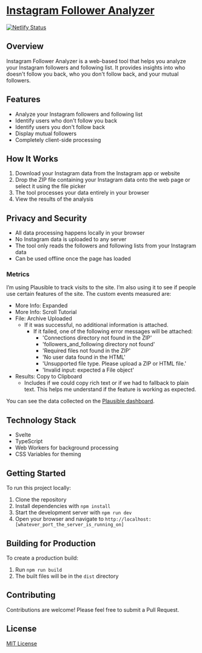 # [Instagram Follower Analyzer](https://instadiff.netlify.app/)

[![Netlify Status](https://api.netlify.com/api/v1/badges/482c1013-50da-4c8f-92b1-5a9ece798e31/deploy-status)](https://app.netlify.com/sites/instadiff/deploys)

## Overview

Instagram Follower Analyzer is a web-based tool that helps you analyze your Instagram followers and following list. It provides insights into who doesn't follow you back, who you don't follow back, and your mutual followers.

## Features

- Analyze your Instagram followers and following list
- Identify users who don't follow you back
- Identify users you don't follow back
- Display mutual followers
- Completely client-side processing

## How It Works

1. Download your Instagram data from the Instagram app or website
2. Drop the ZIP file containing your Instagram data onto the web page or select it using the file picker
3. The tool processes your data entirely in your browser
4. View the results of the analysis

## Privacy and Security

- All data processing happens locally in your browser
- No Instagram data is uploaded to any server
- The tool only reads the followers and following lists from your Instagram data
- Can be used offline once the page has loaded

### Metrics
I’m using Plausible to track visits to the site. I’m also using it to see if people use certain features of the site. The custom events measured are:
- More Info: Expanded
- More Info: Scroll Tutorial
- File: Archive Uploaded
  - If it was successful, no additional information is attached.
    - If it failed, one of the following error messages will be attached:
        - 'Connections directory not found in the ZIP'
        - 'followers_and_following directory not found'
        - 'Required files not found in the ZIP'
        - 'No user data found in the HTML'
        - 'Unsupported file type. Please upload a ZIP or HTML file.'
        - 'Invalid input: expected a File object'
- Results: Copy to Clipboard
  - Includes if we could copy rich text or if we had to fallback to plain text. This helps me understand if the feature is working as expected.

You can see the data collected on the [Plausible dashboard](https://plausible.io/compareig.com).

## Technology Stack

- Svelte
- TypeScript
- Web Workers for background processing
- CSS Variables for theming

## Getting Started

To run this project locally:

1. Clone the repository
2. Install dependencies with `npm install`
3. Start the development server with `npm run dev`
4. Open your browser and navigate to `http://localhost:[whatever_port_the_server_is_running_on]`

## Building for Production

To create a production build:

1. Run `npm run build`
2. The built files will be in the `dist` directory

## Contributing

Contributions are welcome! Please feel free to submit a Pull Request.

## License

[MIT License](LICENSE)
